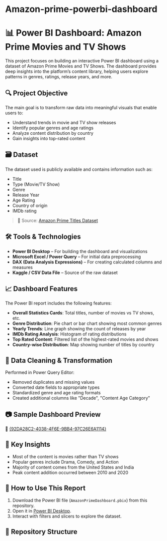 # Amazon-prime-powerbi-dashboard
# 📊 Power BI Dashboard: Amazon Prime Movies and TV Shows

This project focuses on building an interactive Power BI dashboard using a dataset of Amazon Prime Movies and TV Shows. The dashboard provides deep insights into the platform’s content library, helping users explore patterns in genres, ratings, release years, and more.

## 🔍 Project Objective

The main goal is to transform raw data into meaningful visuals that enable users to:
- Understand trends in movie and TV show releases
- Identify popular genres and age ratings
- Analyze content distribution by country
- Gain insights into top-rated content

## 🗃️ Dataset

The dataset used is publicly available and contains information such as:
- Title
- Type (Movie/TV Show)
- Genre
- Release Year
- Age Rating
- Country of origin
- IMDb rating

> 📌 Source: [Amazon Prime Titles Dataset](https://www.kaggle.com/datasets/shivamb/amazon-prime-movies-and-tv-shows)

## 🛠️ Tools & Technologies

- **Power BI Desktop** – For building the dashboard and visualizations
- **Microsoft Excel / Power Query** – For initial data preprocessing
- **DAX (Data Analysis Expressions)** – For creating calculated columns and measures
- **Kaggle / CSV Data File** – Source of the raw dataset

## 📈 Dashboard Features

The Power BI report includes the following features:
- **Overall Statistics Cards**: Total titles, number of movies vs TV shows, etc.
- **Genre Distribution**: Pie chart or bar chart showing most common genres
- **Yearly Trends**: Line graph showing the count of releases by year
- **IMDb Rating Analysis**: Histogram of rating distributions
- **Top Rated Content**: Filtered list of the highest-rated movies and shows
- **Country-wise Distribution**: Map showing number of titles by country

## 🧹 Data Cleaning & Transformation

Performed in Power Query Editor:
- Removed duplicates and missing values
- Converted date fields to appropriate types
- Standardized genre and age rating formats
- Created additional columns like "Decade", "Content Age Category"

## 📷 Sample Dashboard Preview

 📌 [{92DA28C2-4038-4F6E-9BB4-97C26E6A1114}](https://github.com/user-attachments/assets/5781124b-4114-4950-8c36-5a45f42869e1)


## 🧠 Key Insights

- Most of the content is movies rather than TV shows
- Popular genres include Drama, Comedy, and Action
- Majority of content comes from the United States and India
- Peak content addition occurred between 2010 and 2020

## 🧾 How to Use This Report

1. Download the Power BI file (`AmazonPrimeDashboard.pbix`) from this repository.
2. Open it in [Power BI Desktop](https://powerbi.microsoft.com/desktop).
3. Interact with filters and slicers to explore the dataset.

## 📂 Repository Structure

